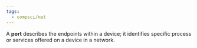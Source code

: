 ```yaml
---
tags:
  - compsci/net
---
```

A **port** describes the endpoints within a device; it identifies specific process or services offered on a device in a network.